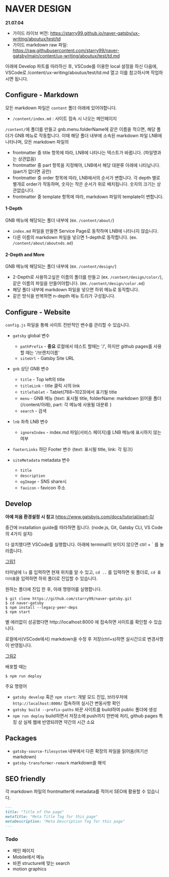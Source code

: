 # NAVER DESIGN

**21.07.04**
- 가이드 라이브 버전: https://starry99.github.io/naver-gatsby/ux-writing/aboutux/test/td 
- 가이드 markdown raw 파일: https://raw.githubusercontent.com/starry99/naver-gatsby/main/content/ux-writing/aboutux/test/td.md

아래에 Develop 파트를 따라하신 후, VSCode를 이용한 local 설정을 하신 다음에, VSCode로 /content/ux-writing/aboutux/test/td.md 열고 이를 참고하시며 작업하시면 됩니다.

## Configure - Markdown

모든 markdown 파일은 `content` 폴더 아래에 있어야합니다.

- `/content/index.md` : 사이트 접속 시 나오는 메인페이지

`/content/`에 폴더를 만들고 gnb.menu.folderName에 같은 이름을 적으면, 해당 폴더가 GNB 메뉴로 작동합니다.
이때 해당 폴더 내부에 소속된 markdown 파일 LNB에 나타나며, 모든 markdown 파일의
- frontmatter 중 title 항목에 따라, LNB에 나타나는 텍스트가 바뀝니다. (파일명과는 상관없음)
- frontmatter 중 part 항목을 지정해야, LNB에서 해당 대분류 아래에 나타납니다. (part가 없다면 공란)
- frontmatter 중 order 항목에 따라, LNB에서의 순서가 변합니다. 각 depth 별로 별개로 order가 작동하며, 숫자는 작은 순서가 위로 배치됩니다. 숫자의 크기는 상관없습니다.
- frontmatter 중 template 항목에 따라, markdown 파일의 template이 변합니다.

#### 1-Depth

GNB 메뉴에 해당되는 폴더 내부에 (ex. `/content/about/`) 
- `index.md` 파일을 만들면 Service Page로 동작하며 LNB에 나타나지 않습니다.
- 다른 이름의 markdown 파일을 넣으면 1-depth로 동작합니다. (ex. `/content/about/aboutnds.md`)

#### 2-Depth and More

GNB 메뉴에 해당되는 폴더 내부에 (ex. `/content/design/`)
- 2-Depth로 사용하고싶은 이름의 폴더를 만들고 (ex. `/content/design/color/`), 같은 이름의 파일을 만들어야합니다. (ex. `/content/design/color.md`)
- 해당 폴더 내부에 markdown 파일을 넣으면 하위 메뉴로 동작합니다. 
- 같은 방식을 반복하면 n-depth 메뉴 트리가 구성됩니다.

## Configure - Website

`config.js` 파일을 통해 사이트 전반적인 변수를 관리할 수 있습니다.

- `gatsby` global 변수
    - `pathPrefix` - **중요** 로컬에서 테스트 할때는 '/', 하지만 github pages를 사용할 때는 '/브랜치이름' 
    - `siteUrl` - Gatsby Site URL

- `gnb` 상단 GNB 변수
    - `title` - Top left의 title 
    - `titleLink` - title 클릭 시의 link
    - `titleTablet` - Tablet(768~1023)에서 표기될 title
    - `menu` - GNB 메뉴 {text: 표시될 title, folderName: markdown 읽어올 폴더 (/content/아래), part: 각 메뉴에 사용될 대분류 }
    - `search` - 검색

- `lnb` 좌측 LNB 변수
    - `ignoreIndex` - index.md 파일(서비스 페이지)를 LNB 메뉴에 표시하지 않는 여부

- `footerLinks` 하단 Footer 변수 {text: 표시될 title, link: 각 링크}

- `siteMetadata` metadata 변수
    - `title` 
    - `description`
    - `ogImage` - SNS share시
    - `favicon` - favicon 주소

## Develop

**아예 처음 환경설정 시 참고** https://www.gatsbyjs.com/docs/tutorial/part-0/ 

중간에 installation guide를 따라하면 됩니다. (node.js, Git, Gatsby CLI, VS Code의 4가지 설치) 

다 설치했다면 VSCode를 실행합니다. 아래에 terminal이 보이지 않으면 ctrl + ` 를 눌러줍니다.

[그림1](https://i.ibb.co/K7PxL9J/test.png)

터미널에 `ls` 를 입력하면 현재 위치를 알 수 있고, `cd ..` 를 입력하면 윗 폴더로, `cd 폴더이름`을 입력하면 하위 폴더로 진입할 수 있습니다.

원하는 폴더에 진입 한 후, 아래 명령어를 실행합니다.

```
$ git clone https://github.com/starry99/naver-gatsby.git 
$ cd naver-gatsby
$ npm install --legacy-peer-deps
$ npm start
```

별 에러없이 성공했다면 http://localhost:8000 에 접속하면 사이트를 확인할 수 있습니다.

로컬에서(VSCode에서) markdown을 수정 후 저장(ctrl+s)하면 실시간으로 변경사항이 반영됩니다.

[그림2](https://i.ibb.co/4RFdjKv/dasdsa.png) 

배포할 때는

```
$ npm run deploy

```

주요 명령어
- `gatsby develop` 혹은 `npm start`:  개발 모드 진입, 브라우저에 `http://localhost:8000/` 접속하여 실시간 변동사항 확인
- `gatsby build --prefix-paths` 바꾼 사이트를 build하여 public 폴더에 생성
- `npm run deploy` build하면서 저장소에 push까지 한번에 처리, github pages 특징 상 실제 웹에 반영되려면 약간의 시간 소요 


## Packages 

- `gatsby-source-filesystem` 내부에서 다른 확장의 파일을 읽어옴(여기선 markdown)
- `gatsby-transformer-remark` markdown을 해석

## SEO friendly

각 markdown 파일의 frontmatter에 metadata를 적어서 SEO에 활용할 수 있습니다.

```markdown
---
title: "Title of the page"
metaTitle: "Meta Title Tag for this page"
metaDescription: "Meta Description Tag for this page"
---
```

### Todo

- 메인 페이지
- Mobile에서 메뉴 
- 바뀐 structure에 맞는 search
- motion graphics

